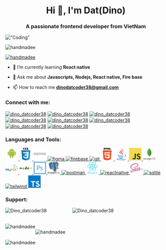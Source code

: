 <h1 align="center">Hi 👋, I'm Dat(Dino)</h1>
<h3 align="center">A passionate frontend developer from VietNam</h3>

<img  algin=“right” alt=“Coding” width=“200”  src="https://media.licdn.com/dms/image/D5612AQELQIp-3N-TZQ/article-cover_image-shrink_720_1280/0/1698045679523?e=2147483647&v=beta&t=UbApL_VYTBFVsL3Z4BpOichS00Z8vgxS0OA6U1Vi424"  />

<p align="left"> <img src="https://komarev.com/ghpvc/?username=handmadee&label=Profile%20views&color=0e75b6&style=flat" alt="handmadee" /> </p>

<p align="left"> <a href="https://github.com/ryo-ma/github-profile-trophy"><img src="https://github-profile-trophy.vercel.app/?username=handmadee" alt="handmadee" /></a> </p>

- 🌱 I’m currently learning **React native**

- 💬 Ask me about **Javascripts, Nodejs, React native, Fire base**

- 📫 How to reach me **dinodatcoder38@gmail.com**

<h3 align="left">Connect with me:</h3>
<p align="left">
<a href="https://codepen.io/dino_datcoder38" target="blank"><img align="center" src="https://raw.githubusercontent.com/rahuldkjain/github-profile-readme-generator/master/src/images/icons/Social/codepen.svg" alt="dino_datcoder38" height="30" width="40" /></a>
<a href="https://dev.to/dino_datcoder38" target="blank"><img align="center" src="https://raw.githubusercontent.com/rahuldkjain/github-profile-readme-generator/master/src/images/icons/Social/devto.svg" alt="dino_datcoder38" height="30" width="40" /></a>
<a href="https://twitter.com/dino_datcoder38" target="blank"><img align="center" src="https://raw.githubusercontent.com/rahuldkjain/github-profile-readme-generator/master/src/images/icons/Social/twitter.svg" alt="dino_datcoder38" height="30" width="40" /></a>
<a href="https://fb.com/dino_datcoder38" target="blank"><img align="center" src="https://raw.githubusercontent.com/rahuldkjain/github-profile-readme-generator/master/src/images/icons/Social/facebook.svg" alt="dino_datcoder38" height="30" width="40" /></a>
<a href="https://instagram.com/dino_datcoder38" target="blank"><img align="center" src="https://raw.githubusercontent.com/rahuldkjain/github-profile-readme-generator/master/src/images/icons/Social/instagram.svg" alt="dino_datcoder38" height="30" width="40" /></a>
<a href="https://www.youtube.com/c/dino_datcoder38" target="blank"><img align="center" src="https://raw.githubusercontent.com/rahuldkjain/github-profile-readme-generator/master/src/images/icons/Social/youtube.svg" alt="dino_datcoder38" height="30" width="40" /></a>
<a href="https://www.codechef.com/users/dino_datcoder38" target="blank"><img align="center" src="https://cdn.jsdelivr.net/npm/simple-icons@3.1.0/icons/codechef.svg" alt="dino_datcoder38" height="30" width="40" /></a>
<a href="https://www.hackerrank.com/dino_datcoder38" target="blank"><img align="center" src="https://raw.githubusercontent.com/rahuldkjain/github-profile-readme-generator/master/src/images/icons/Social/hackerrank.svg" alt="dino_datcoder38" height="30" width="40" /></a>
</p>

<h3 align="left">Languages and Tools:</h3>
<p align="left"> <a href="https://developer.android.com" target="_blank" rel="noreferrer"> <img src="https://raw.githubusercontent.com/devicons/devicon/master/icons/android/android-original-wordmark.svg" alt="android" width="40" height="40"/> </a> <a href="https://www.w3schools.com/css/" target="_blank" rel="noreferrer"> <img src="https://raw.githubusercontent.com/devicons/devicon/master/icons/css3/css3-original-wordmark.svg" alt="css3" width="40" height="40"/> </a> <a href="https://expressjs.com" target="_blank" rel="noreferrer"> <img src="https://raw.githubusercontent.com/devicons/devicon/master/icons/express/express-original-wordmark.svg" alt="express" width="40" height="40"/> </a> <a href="https://www.figma.com/" target="_blank" rel="noreferrer"> <img src="https://www.vectorlogo.zone/logos/figma/figma-icon.svg" alt="figma" width="40" height="40"/> </a> <a href="https://firebase.google.com/" target="_blank" rel="noreferrer"> <img src="https://www.vectorlogo.zone/logos/firebase/firebase-icon.svg" alt="firebase" width="40" height="40"/> </a> <a href="https://git-scm.com/" target="_blank" rel="noreferrer"> <img src="https://www.vectorlogo.zone/logos/git-scm/git-scm-icon.svg" alt="git" width="40" height="40"/> </a> <a href="https://www.w3.org/html/" target="_blank" rel="noreferrer"> <img src="https://raw.githubusercontent.com/devicons/devicon/master/icons/html5/html5-original-wordmark.svg" alt="html5" width="40" height="40"/> </a> <a href="https://www.java.com" target="_blank" rel="noreferrer"> <img src="https://raw.githubusercontent.com/devicons/devicon/master/icons/java/java-original.svg" alt="java" width="40" height="40"/> </a> <a href="https://developer.mozilla.org/en-US/docs/Web/JavaScript" target="_blank" rel="noreferrer"> <img src="https://raw.githubusercontent.com/devicons/devicon/master/icons/javascript/javascript-original.svg" alt="javascript" width="40" height="40"/> </a> <a href="https://www.mongodb.com/" target="_blank" rel="noreferrer"> <img src="https://raw.githubusercontent.com/devicons/devicon/master/icons/mongodb/mongodb-original-wordmark.svg" alt="mongodb" width="40" height="40"/> </a> <a href="https://www.mysql.com/" target="_blank" rel="noreferrer"> <img src="https://raw.githubusercontent.com/devicons/devicon/master/icons/mysql/mysql-original-wordmark.svg" alt="mysql" width="40" height="40"/> </a> <a href="https://nodejs.org" target="_blank" rel="noreferrer"> <img src="https://raw.githubusercontent.com/devicons/devicon/master/icons/nodejs/nodejs-original-wordmark.svg" alt="nodejs" width="40" height="40"/> </a> <a href="https://www.photoshop.com/en" target="_blank" rel="noreferrer"> <img src="https://raw.githubusercontent.com/devicons/devicon/master/icons/photoshop/photoshop-line.svg" alt="photoshop" width="40" height="40"/> </a> <a href="https://www.postgresql.org" target="_blank" rel="noreferrer"> <img src="https://raw.githubusercontent.com/devicons/devicon/master/icons/postgresql/postgresql-original-wordmark.svg" alt="postgresql" width="40" height="40"/> </a> <a href="https://postman.com" target="_blank" rel="noreferrer"> <img src="https://www.vectorlogo.zone/logos/getpostman/getpostman-icon.svg" alt="postman" width="40" height="40"/> </a> <a href="https://reactjs.org/" target="_blank" rel="noreferrer"> <img src="https://raw.githubusercontent.com/devicons/devicon/master/icons/react/react-original-wordmark.svg" alt="react" width="40" height="40"/> </a> <a href="https://reactnative.dev/" target="_blank" rel="noreferrer"> <img src="https://reactnative.dev/img/header_logo.svg" alt="reactnative" width="40" height="40"/> </a> <a href="https://sass-lang.com" target="_blank" rel="noreferrer"> <img src="https://raw.githubusercontent.com/devicons/devicon/master/icons/sass/sass-original.svg" alt="sass" width="40" height="40"/> </a> <a href="https://www.sqlite.org/" target="_blank" rel="noreferrer"> <img src="https://www.vectorlogo.zone/logos/sqlite/sqlite-icon.svg" alt="sqlite" width="40" height="40"/> </a> <a href="https://tailwindcss.com/" target="_blank" rel="noreferrer"> <img src="https://www.vectorlogo.zone/logos/tailwindcss/tailwindcss-icon.svg" alt="tailwind" width="40" height="40"/> </a> <a href="https://www.typescriptlang.org/" target="_blank" rel="noreferrer"> <img src="https://raw.githubusercontent.com/devicons/devicon/master/icons/typescript/typescript-original.svg" alt="typescript" width="40" height="40"/> </a> </p>

<h3 align="left">Support:</h3>
<p><a href="https://www.buymeacoffee.com/Dino_datcoder38"> <img align="left" src="https://cdn.buymeacoffee.com/buttons/v2/default-yellow.png" height="50" width="210" alt="Dino_datcoder38" /></a><a href="https://ko-fi.com/Dino_datcoder38"> <img align="left" src="https://cdn.ko-fi.com/cdn/kofi3.png?v=3" height="50" width="210" alt="Dino_datcoder38" /></a></p><br><br>

<p><img align="left" src="https://github-readme-stats.vercel.app/api/top-langs?username=handmadee&show_icons=true&locale=en&layout=compact" alt="handmadee" /></p>

<p>&nbsp;<img align="center" src="https://github-readme-stats.vercel.app/api?username=handmadee&show_icons=true&locale=en" alt="handmadee" /></p>

<p><img align="center" src="https://github-readme-streak-stats.herokuapp.com/?user=handmadee&" alt="handmadee" /></p>
